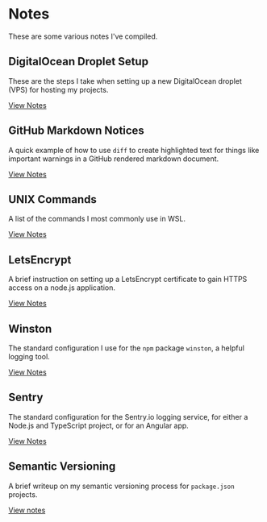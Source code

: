 # Notes

These are some various notes I've compiled.

## DigitalOcean Droplet Setup

These are the steps I take when setting up a new DigitalOcean droplet (VPS) for hosting my projects.

[View Notes](notes/do-droplet-setup.md)

## GitHub Markdown Notices

A quick example of how to use `diff` to create highlighted text for things like important warnings in a GitHub rendered markdown document.

[View Notes](notes/github-markdown-notices.md)

## UNIX Commands

A list of the commands I most commonly use in WSL.

[View Notes](notes/unix-commands.md)

## LetsEncrypt

A brief instruction on setting up a LetsEncrypt certificate to gain HTTPS access on a node.js application.

[View Notes](notes/lets-encrypt.md)

## Winston

The standard configuration I use for the `npm` package `winston`, a helpful logging tool.

[View Notes](notes/winston.md)

## Sentry

The standard configuration for the Sentry.io logging service, for either a Node.js and TypeScript project, or for an Angular app.

[View Notes](notes/sentry.md)

## Semantic Versioning

A brief writeup on my semantic versioning process for `package.json` projects.

[View notes](notes/sem-ver.md)